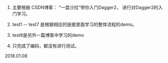 1. 主要根据 CSDN博客： “一盘沙拉”带你入门Dagger2， 进行对Dagger2的入门学习。

2. test1 -- test7 是根据相应的链接里面学习的整体流程的demo。

3. test8是另外一篇博客中学习的demo

4. 只完成了编码，都没有进行测试。

2018.01.08
